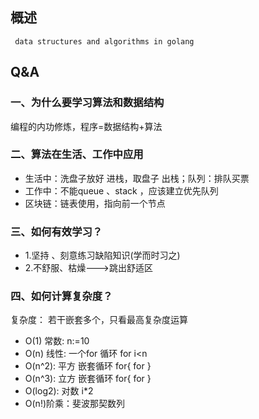 
## 概述

~~~
 data structures and algorithms in golang
~~~

## Q&A

### 一、为什么要学习算法和数据结构
编程的内功修炼，程序=数据结构+算法


### 二、算法在生活、工作中应用
* 生活中：洗盘子放好 进栈，取盘子 出栈；队列：排队买票
* 工作中：不能queue  、stack ，应该建立优先队列
* 区块链：链表使用，指向前一个节点


### 三、如何有效学习？

- 1.坚持 、刻意练习缺陷知识(学而时习之)
- 2.不舒服、枯燥--->跳出舒适区


### 四、如何计算复杂度？

复杂度： 若干嵌套多个，只看最高复杂度运算

* O(1) 常数: n:=10 
* O(n) 线性: 一个for 循环 for  i<n
* O(n^2): 平方 嵌套循环 for{ for }
* O(n^3): 立方 嵌套循环 for{ for }
* O(log2): 对数 i*2
* O(n!)阶乘：斐波那契数列
